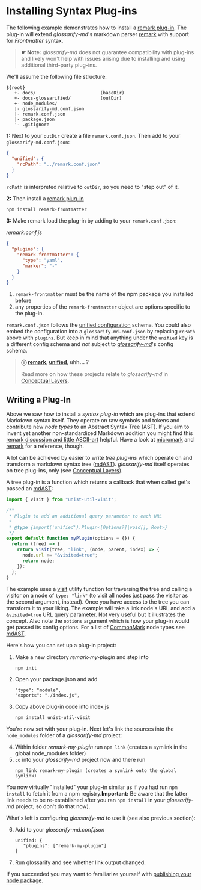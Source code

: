 # Installing Syntax Plug-ins

[doc-conceptual-layers]: ./conceptual-layers.md
[CommonMark]: https://www.commonmark.org
[glossarify-md]: https://github.com/about-code/glossarify-md
[mdast]: https://github.com/syntax-tree/mdast
[mdast-util-visit]: https://npmjs.com/package/mdast-util-visit
[micromark]: https://github.com/micromark/
[remark]: https://github.com/remarkjs/remark
[remark-discussion]: https://github.com/remarkjs/remark/discussions/869#discussioncomment-1602674
[remark-frontmatter]: https://npmjs.com/package/remark-frontmatter
[remark-plugin]: https://github.com/remarkjs/awesome-remark
[unified]: https://unifiedjs.com
[unified-config]: https://github.com/unifiedjs/unified-engine/blob/main/doc/configure.md


The following example demonstrates how to install a [remark plug-in][remark-plugin]. The plug-in will extend *glossarify-md*'s markdown parser [remark]  with support for *Frontmatter* syntax.

> **☛ Note:** *glossarify-md* does not guarantee compatibility with plug-ins and likely won't help with issues arising due to installing and using additional third-party plug-ins.

We'll assume the following file structure:

~~~
${root}
   +- docs/                        (baseDir)
   +- docs-glossarified/           (outDir)
   +- node_modules/
   |- glossarify-md.conf.json
   |- remark.conf.json
   |- package.json
   '- .gitignore
~~~

**1:** Next to your `outDir` create a file `remark.conf.json`. Then add to your `glossarify-md.conf.json`:

```json
{
  "unified": {
    "rcPath": "../remark.conf.json"
  }
}
```

`rcPath` is interpreted relative to `outDir`, so you need to "step out" of it.

**2:** Then install a [remark plug-in][remark-plugin]

~~~
npm install remark-frontmatter
~~~

**3:** Make remark load the plug-in by adding to your `remark.conf.json`:

*remark.conf.js*
```json
{
  "plugins": {
    "remark-frontmatter": {
      "type": "yaml",
      "marker": "-"
    }
  }
}
```

1. `remark-frontmatter` must be the name of the npm package you installed before
2. any properties of the `remark-frontmatter` object are options specific to the plug-in.

`remark.conf.json` follows the [unified configuration][unified-config] schema. You could also embed the configuration into a `glossarify-md.conf.json` by replacing `rcPath` above with `plugins`. But keep in mind that anything under the `unified` key is a different config schema and *not* subject to *[glossarify-md]*'s config schema.

> **ⓘ [remark], [unified], uhh... ?**
>
> Read more on how these projects relate to *glossarify-md* in [Conceptual Layers][doc-conceptual-layers].

## Writing a Plug-In

Above we saw how to install a *syntax plug-in* which are plug-ins that extend Markdown syntax itself. They operate on raw symbols and tokens and contribute new *node types* to an Abstract Syntax Tree (AST). If you aim to invent yet another non-standardized Markdown addition you might find this [remark discussion and little ASCII-art][remark-discussion] helpful. Have a look at [micromark] and [remark] for a reference, though.

A lot can be achieved by easier to write *tree plug-ins* which operate on and transform a markdown syntax tree ([mdAST][mdast]). *glossarify-md* itself operates on tree plug-ins, only (see [Conceptual Layers][doc-conceptual-layers]).

A tree plug-in is a function which returns a callback that when called get's passed an [mdAST]:

~~~js
import { visit } from "unist-util-visit";

/**
 * Plugin to add an additional query parameter to each URL
 *
 * @type {import('unified').Plugin<[Options?]|void[], Root>}
 */
export default function myPlugin(options = {}) {
  return (tree) => {
    return visit(tree, "link", (node, parent, index) => {
      node.url += "&visited=true";
      return node;
    }):
  };
}
~~~

The example uses a [visit][mdast-util-visit] utility function for traversing the tree and calling a visitor on a node of `type: "link"` (to visit all nodes just pass the visitor as the second argument, instead). Once you have access to the tree you can transform it to your liking. The example will take a link node's URL and add a `&visited=true` URL query parameter. Not very useful but it illustrates the concept. Also note the `options` argument which is how your plug-in would get passed its config options. For a list of [CommonMark] node types see [mdAST].

Here's how you can set up a plug-in project:

1. Make a new directory *remark-my-plugin* and step into
   ~~~
   npm init
   ~~~
2. Open your package.json and add
   ~~~
   "type": "module",
   "exports": "./index.js",
   ~~~
3. Copy above plug-in code into index.js
   ~~~
   npm install unist-util-visit
   ~~~

You're now set with your plug-in. Next let's link the sources into the `node_modules` folder of a *glossarify-md* project:

4. Within folder *remark-my-plugin* run `npm link` (creates a symlink in the global node_modules folder)
5. `cd` into your *glossarify-md* project now and there run
   ~~~
   npm link remark-my-plugin (creates a symlink onto the global symlink)
   ~~~

You now virtually "installed" your plug-in similar as if you had run `npm install` to fetch it from a npm registry.**Important:** Be aware that the latter link needs to be re-established after you ran `npm install` in your *glossarify-md* project, so don't do that now).

What's left is configuring *glossarify-md* to use it (see also previous section):

6. Add to your *glossarify-md.conf.json*

   ~~~
   unified: {
      "plugins": ["remark-my-plugin"]
   }
   ~~~

7. Run glossarify and see whether link output changed.

If you succeeded you may want to familiarize yourself with [publishing your node package](https://docs.npmjs.com/packages-and-modules).
